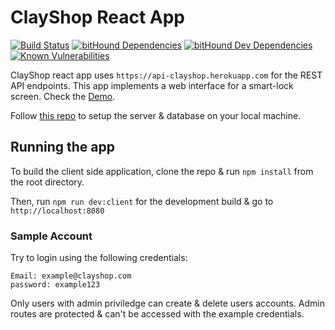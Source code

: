 # ClayShop React App

[![Build Status](https://travis-ci.org/kukiron/clayshop.svg?branch=master)](https://travis-ci.org/kukiron/clayshop) [![bitHound Dependencies](https://www.bithound.io/github/kukiron/clayshop/badges/dependencies.svg)](https://www.bithound.io/github/kukiron/clayshop/master/dependencies/npm) [![bitHound Dev Dependencies](https://www.bithound.io/github/kukiron/clayshop/badges/devDependencies.svg)](https://www.bithound.io/github/kukiron/clayshop/master/dependencies/npm) [![Known Vulnerabilities](https://snyk.io/test/github/kukiron/clayshop/badge.svg?targetFile=package.json)](https://snyk.io/test/github/kukiron/clayshop?targetFile=package.json)

ClayShop react app uses `https://api-clayshop.herokuapp.com` for the REST API endpoints. This app implements a web interface for a smart-lock screen. Check the [Demo](https://clayshop.herokuapp.com).

Follow [this repo](https://github.com/kukiron/rest-api-server) to setup the server & database on your local machine.

## Running the app

To build the client side application, clone the repo & run `npm install` from the root directory.

Then, run `npm run dev:client` for the development build & go to `http://localhost:8080`

### Sample Account

Try to login using the following credentials:

```shell
Email: example@clayshop.com
password: example123
```

Only users with admin priviledge can create & delete users accounts. Admin routes are protected & can't be accessed with the example credentials.
